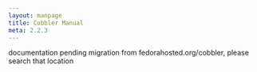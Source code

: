 ```yaml
---
layout: manpage
title: Cobbler Manual
meta: 2.2.3
---
```

documentation pending migration from fedorahosted.org/cobbler, please search that location